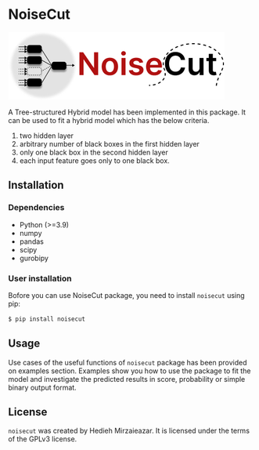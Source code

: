 # NoiseCut

![NoiseCut logo](docs/artwork/NoiseCut_logo.jpg)

A Tree-structured Hybrid model has been implemented in this package. It can be 
used to fit a hybrid model which has the below criteria.
1. two hidden layer
2. arbitrary number of black boxes in the first hidden layer
3. only one black box in the second hidden layer
4. each input feature goes only to one black box.

## Installation

### Dependencies

- Python (>=3.9)
- numpy
- pandas
- scipy
- gurobipy

### User installation

Bofore you can use NoiseCut package, you need to install `noisecut` using pip: 

```bash
$ pip install noisecut
```

## Usage

Use cases of the useful functions of `noisecut` package has been provided on 
examples section. Examples show you how to use the package to fit the model and 
investigate the predicted results in score, probability or simple binary 
output format.

## License

`noisecut` was created by Hedieh Mirzaieazar. It is licensed under the terms 
of the GPLv3 license.
